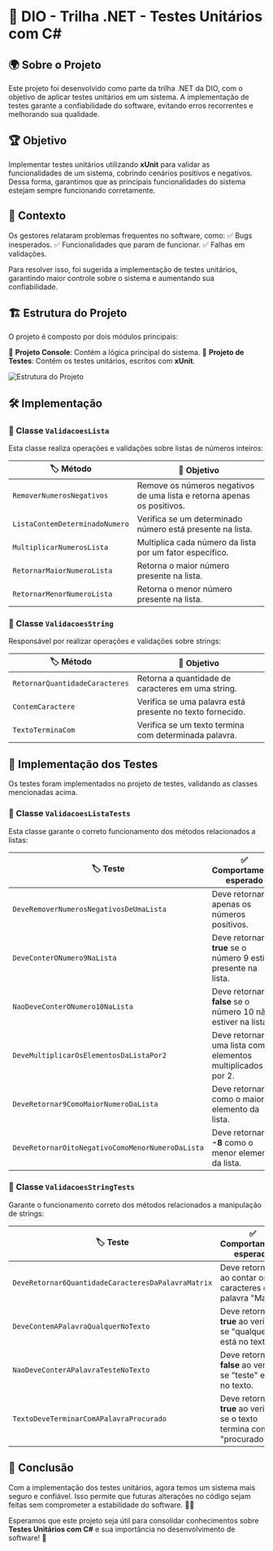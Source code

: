 # 📌 DIO - Trilha .NET - Testes Unitários com C#

## 🌍 Sobre o Projeto
Este projeto foi desenvolvido como parte da trilha .NET da DIO, com o objetivo de aplicar testes unitários em um sistema. A implementação de testes garante a confiabilidade do software, evitando erros recorrentes e melhorando sua qualidade.

## 🏆 Objetivo
Implementar testes unitários utilizando **xUnit** para validar as funcionalidades de um sistema, cobrindo cenários positivos e negativos. Dessa forma, garantimos que as principais funcionalidades do sistema estejam sempre funcionando corretamente.

## 📖 Contexto
Os gestores relataram problemas frequentes no software, como:
✅ Bugs inesperados.
✅ Funcionalidades que param de funcionar.
✅ Falhas em validações.

Para resolver isso, foi sugerida a implementação de testes unitários, garantindo maior controle sobre o sistema e aumentando sua confiabilidade.

## 🏗 Estrutura do Projeto
O projeto é composto por dois módulos principais:

📌 **Projeto Console**: Contém a lógica principal do sistema.
📌 **Projeto de Testes**: Contém os testes unitários, escritos com **xUnit**.

![Estrutura do Projeto](Imagens/projeto.png)

## 🛠 Implementação
### 🔹 Classe `ValidacoesLista`
Esta classe realiza operações e validações sobre listas de números inteiros:

| 🏷 Método                        | 🎯 Objetivo |
|------------------------------|------------------------------------------------------------------------------------------------|
| `RemoverNumerosNegativos`    | Remove os números negativos de uma lista e retorna apenas os positivos. |
| `ListaContemDeterminadoNumero` | Verifica se um determinado número está presente na lista. |
| `MultiplicarNumerosLista`     | Multiplica cada número da lista por um fator específico. |
| `RetornarMaiorNumeroLista`    | Retorna o maior número presente na lista. |
| `RetornarMenorNumeroLista`    | Retorna o menor número presente na lista. |

### 🔹 Classe `ValidacoesString`
Responsável por realizar operações e validações sobre strings:

| 🏷 Método                        | 🎯 Objetivo |
|--------------------------------|--------------------------------------------------------------------------------------------------------------------------|
| `RetornarQuantidadeCaracteres` | Retorna a quantidade de caracteres em uma string. |
| `ContemCaractere`               | Verifica se uma palavra está presente no texto fornecido. |
| `TextoTerminaCom`               | Verifica se um texto termina com determinada palavra. |

## 🧪 Implementação dos Testes
Os testes foram implementados no projeto de testes, validando as classes mencionadas acima.

### 🔹 Classe `ValidacoesListaTests`
Esta classe garante o correto funcionamento dos métodos relacionados a listas:

| 🏷 Teste                                      | ✅ Comportamento esperado |
|--------------------------------------------|--------------------------------------------------------------------------|
| `DeveRemoverNumerosNegativosDeUmaLista`   | Deve retornar apenas os números positivos. |
| `DeveConterONumero9NaLista`               | Deve retornar **true** se o número 9 estiver presente na lista. |
| `NaoDeveConterONumero10NaLista`           | Deve retornar **false** se o número 10 não estiver na lista. |
| `DeveMultiplicarOsElementosDaListaPor2`   | Deve retornar uma lista com os elementos multiplicados por 2. |
| `DeveRetornar9ComoMaiorNumeroDaLista`     | Deve retornar **9** como o maior elemento da lista. |
| `DeveRetornarOitoNegativoComoMenorNumeroDaLista` | Deve retornar **-8** como o menor elemento da lista. |

### 🔹 Classe `ValidacoesStringTests`
Garante o funcionamento correto dos métodos relacionados a manipulação de strings:

| 🏷 Teste                                      | ✅ Comportamento esperado |
|----------------------------------------------|------------------------------------------------------------------------------------------------------|
| `DeveRetornar6QuantidadeCaracteresDaPalavraMatrix` | Deve retornar **6** ao contar os caracteres da palavra "Matrix". |
| `DeveContemAPalavraQualquerNoTexto`          | Deve retornar **true** ao verificar se "qualquer" está no texto. |
| `NaoDeveConterAPalavraTesteNoTexto`          | Deve retornar **false** ao verificar se "teste" está no texto. |
| `TextoDeveTerminarComAPalavraProcurado`      | Deve retornar **true** ao verificar se o texto termina com "procurado". |

## 🚀 Conclusão
Com a implementação dos testes unitários, agora temos um sistema mais seguro e confiável. Isso permite que futuras alterações no código sejam feitas sem comprometer a estabilidade do software. 🎯✅

Esperamos que este projeto seja útil para consolidar conhecimentos sobre **Testes Unitários com C#** e sua importância no desenvolvimento de software! 🚀

